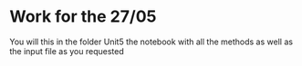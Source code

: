 # Work for the 27/05
You will this in the folder Unit5 the notebook with all the methods as well as the input file as you requested
